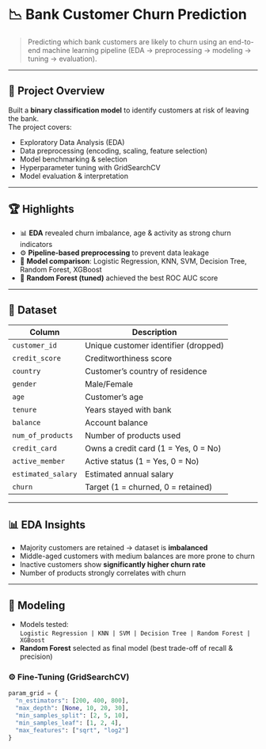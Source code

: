 # 📉 Bank Customer Churn Prediction

> Predicting which bank customers are likely to churn using an end-to-end machine learning pipeline (EDA → preprocessing → modeling → tuning → evaluation).

---

## 🔎 Project Overview
Built a **binary classification model** to identify customers at risk of leaving the bank.  
The project covers:
- Exploratory Data Analysis (EDA)
- Data preprocessing (encoding, scaling, feature selection)
- Model benchmarking & selection
- Hyperparameter tuning with GridSearchCV
- Model evaluation & interpretation

---

## 🏆 Highlights
- 📊 **EDA** revealed churn imbalance, age & activity as strong churn indicators  
- ⚙️ **Pipeline-based preprocessing** to prevent data leakage  
- 🤖 **Model comparison**: Logistic Regression, KNN, SVM, Decision Tree, Random Forest, XGBoost  
- 🌟 **Random Forest (tuned)** achieved the best ROC AUC score  

---

## 🧾 Dataset
| Column            | Description                              |
|-------------------|------------------------------------------|
| `customer_id`     | Unique customer identifier (dropped)     |
| `credit_score`    | Creditworthiness score                   |
| `country`         | Customer’s country of residence          |
| `gender`          | Male/Female                              |
| `age`             | Customer’s age                           |
| `tenure`          | Years stayed with bank                   |
| `balance`         | Account balance                          |
| `num_of_products` | Number of products used                  |
| `credit_card`     | Owns a credit card (1 = Yes, 0 = No)     |
| `active_member`   | Active status (1 = Yes, 0 = No)          |
| `estimated_salary`| Estimated annual salary                  |
| `churn`           | Target (1 = churned, 0 = retained)       |

---

## 📊 EDA Insights
- Majority customers are retained → dataset is **imbalanced**  
- Middle-aged customers with medium balances are more prone to churn  
- Inactive customers show **significantly higher churn rate**  
- Number of products strongly correlates with churn  

---

## 🧠 Modeling
- Models tested:  
  `Logistic Regression | KNN | SVM | Decision Tree | Random Forest | XGBoost`  
- **Random Forest** selected as final model (best trade-off of recall & precision)  

### ⚙️ Fine-Tuning (GridSearchCV)
```python
param_grid = {
  "n_estimators": [200, 400, 800],
  "max_depth": [None, 10, 20, 30],
  "min_samples_split": [2, 5, 10],
  "min_samples_leaf": [1, 2, 4],
  "max_features": ["sqrt", "log2"]
}
